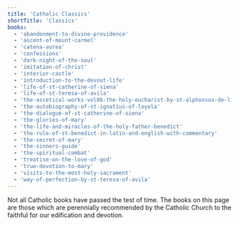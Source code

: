 ```yaml
---
title: 'Catholic Classics'
shortTitle: 'Classics'
books:
  - 'abandonment-to-divine-providence'
  - 'ascent-of-mount-carmel'
  - 'catena-aurea'
  - 'confessions'
  - 'dark-night-of-the-soul'
  - 'imitation-of-christ'
  - 'interior-castle'
  - 'introduction-to-the-devout-life'
  - 'life-of-st-catherine-of-siena'
  - 'life-of-st-teresa-of-avila'
  - 'the-ascetical-works-vol06-the-holy-eucharist-by-st-alphonsus-de-liguori'
  - 'the-autobiography-of-st-ignatius-of-loyola'
  - 'the-dialogue-of-st-catherine-of-siena'
  - 'the-glories-of-mary'
  - 'the-life-and-miracles-of-the-holy-father-benedict'
  - 'the-rule-of-st-benedict-in-latin-and-english-with-commentary'
  - 'the-secret-of-mary'
  - 'the-sinners-guide'
  - 'the-spiritual-combat'
  - 'treatise-on-the-love-of-god'
  - 'true-devotion-to-mary'
  - 'visits-to-the-most-holy-sacrament'
  - 'way-of-perfection-by-st-teresa-of-avila'
---
```


Not all Catholic books have passed the test of time. The books on this page are those which are perennially recommended by the Catholic Church to the faithful for our edification and devotion.

